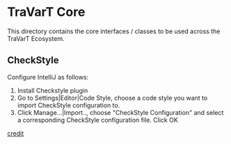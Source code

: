 # TraVarT Core

This directory contains the core interfaces / classes to be used across the TraVarT Ecosystem.

## CheckStyle

Configure IntelliJ as follows:

1. Install Checkstyle plugin
1. Go to Settings|Editor|Code Style, choose a code style you want to import CheckStyle configuration to.
1. Click Manage...|Import.., choose "CheckStyle Configuration" and select a corresponding CheckStyle configuration file.
   Click OK

[credit](http://biercoff.com/how-to-import-checkstyle-rules-into-intellij-idea-code-format-rules/)